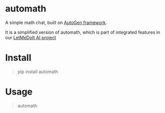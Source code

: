 # automath

A simple math chat, built on [AutoGen framework](https://microsoft.github.io/autogen/docs/Getting-Started/).

It is a simplified version of automath, which is part of integrated features in our [LetMeDoIt AI project](https://github.com/eliranwong/letmedoit)

# Install

> pip install automath

# Usage

> automath
